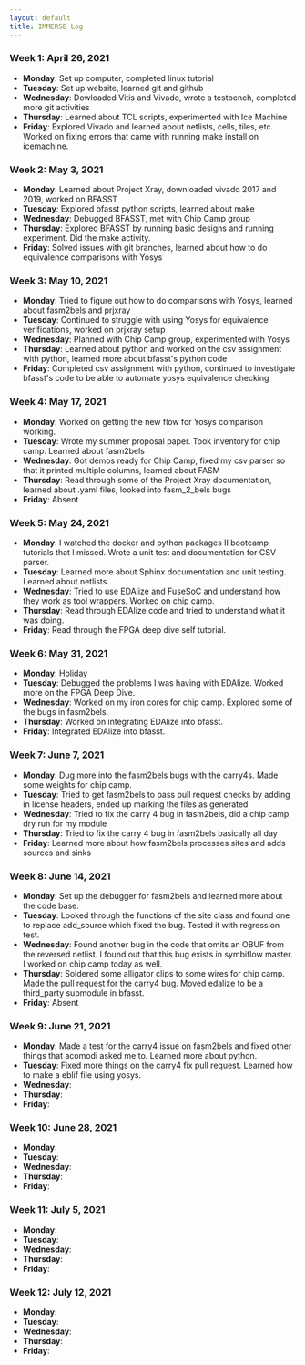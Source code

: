 ```yaml
---
layout: default
title: IMMERSE Log
---
```


### Week 1: April 26, 2021

* **Monday**: Set up computer, completed linux tutorial
* **Tuesday**: Set up website, learned git and github
* **Wednesday**: Dowloaded Vitis and Vivado, wrote a testbench, completed more git activities
* **Thursday**: Learned about TCL scripts, experimented with Ice Machine
* **Friday**: Explored Vivado and learned about netlists, cells, tiles, etc. Worked on fixing errors that came with running make install on icemachine.
  
### Week 2: May 3, 2021
* **Monday**: Learned about Project Xray, downloaded vivado 2017 and 2019, worked on BFASST
* **Tuesday**: Explored bfasst python scripts, learned about make
* **Wednesday**: Debugged BFASST, met with Chip Camp group
* **Thursday**: Explored BFASST by running basic designs and running experiment. Did the make activity.
* **Friday**: Solved issues with git branches, learned about how to do equivalence comparisons with Yosys

### Week 3: May 10, 2021
* **Monday**: Tried to figure out how to do comparisons with Yosys, learned about fasm2bels and prjxray
* **Tuesday**: Continued to struggle with using Yosys for equivalence verifications, worked on prjxray setup 
* **Wednesday**: Planned with Chip Camp group, experimented with Yosys
* **Thursday**: Learned about python and worked on the csv assignment with python, learned more about bfasst's python code
* **Friday**: Completed csv assignment with python, continued to investigate bfasst's code to be able to automate yosys equivalence checking

### Week 4: May 17, 2021
* **Monday**: Worked on getting the new flow for Yosys comparison working. 
* **Tuesday**: Wrote my summer proposal paper. Took inventory for chip camp. Learned about fasm2bels
* **Wednesday**: Got demos ready for Chip Camp, fixed my csv parser so that it printed multiple columns, learned about FASM
* **Thursday**: Read through some of the Project Xray documentation, learned about .yaml files, looked into fasm_2_bels bugs
* **Friday**: Absent

### Week 5: May 24, 2021
* **Monday**: I watched the docker and python packages II bootcamp tutorials that I missed. Wrote a unit test and documentation for CSV parser.
* **Tuesday**: Learned more about Sphinx documentation and unit testing. Learned about netlists.
* **Wednesday**: Tried to use EDAlize and FuseSoC and understand how they work as tool wrappers. Worked on chip camp.
* **Thursday**: Read through EDAlize code and tried to understand what it was doing. 
* **Friday**: Read through the FPGA deep dive self tutorial.

### Week 6: May 31, 2021
* **Monday**: Holiday
* **Tuesday**: Debugged the problems I was having with EDAlize. Worked more on the FPGA Deep Dive.
* **Wednesday**: Worked on my iron cores for chip camp. Explored some of the bugs in fasm2bels.
* **Thursday**: Worked on integrating EDAlize into bfasst.
* **Friday**: Integrated EDAlize into bfasst.

### Week 7: June 7, 2021
* **Monday**: Dug more into the fasm2bels bugs with the carry4s. Made some weights for chip camp.
* **Tuesday**: Tried to get fasm2bels to pass pull request checks by adding in license headers, ended up marking the files as generated
* **Wednesday**: Tried to fix the carry 4 bug in fasm2bels, did a chip camp dry run for my module
* **Thursday**: Tried to fix the carry 4 bug in fasm2bels basically all day
* **Friday**: Learned more about how fasm2bels processes sites and adds sources and sinks

### Week 8: June 14, 2021
* **Monday**: Set up the debugger for fasm2bels and learned more about the code base.
* **Tuesday**: Looked through the functions of the site class and found one to replace add_source which fixed the bug. Tested it with regression test.
* **Wednesday**: Found another bug in the code that omits an OBUF from the reversed netlist. I found out that this bug exists in symbiflow master. I worked on chip camp today as well.
* **Thursday**: Soldered some alligator clips to some wires for chip camp. Made the pull request for the carry4 bug. Moved edalize to be a third_party submodule in bfasst.
* **Friday**: Absent

### Week 9: June 21, 2021
* **Monday**: Made a test for the carry4 issue on fasm2bels and fixed other things that acomodi asked me to. Learned more about python.
* **Tuesday**: Fixed more things on the carry4 fix pull request. Learned how to make a eblif file using yosys.
* **Wednesday**: 
* **Thursday**: 
* **Friday**: 

### Week 10: June 28, 2021
* **Monday**: 
* **Tuesday**: 
* **Wednesday**: 
* **Thursday**: 
* **Friday**: 

### Week 11: July 5, 2021
* **Monday**: 
* **Tuesday**: 
* **Wednesday**: 
* **Thursday**: 
* **Friday**: 

### Week 12: July 12, 2021
* **Monday**: 
* **Tuesday**: 
* **Wednesday**: 
* **Thursday**: 
* **Friday**: 
